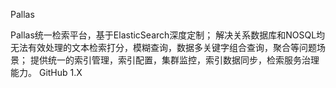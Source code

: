 Pallas

Pallas统一检索平台，基于ElasticSearch深度定制； 解决关系数据库和NOSQL均无法有效处理的文本检索打分，模糊查询，数据多关键字组合查询，聚合等问题场景；
提供统一的索引管理，索引配置，集群监控，索引数据同步，检索服务治理能力。
GitHub 1.X
